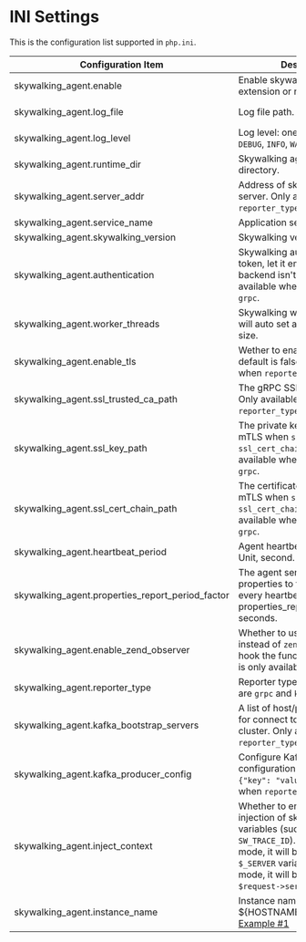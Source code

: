 # INI Settings

This is the configuration list supported in `php.ini`.

| Configuration Item                               | Description                                                                                                                                                                                                                                       | Default Value             |
| ------------------------------------------------ |---------------------------------------------------------------------------------------------------------------------------------------------------------------------------------------------------------------------------------------------------| ------------------------- |
| skywalking_agent.enable                          | Enable skywalking_agent extension or not.                                                                                                                                                                                                         | Off                       |
| skywalking_agent.log_file                        | Log file path.                                                                                                                                                                                                                                    | /tmp/skywalking-agent.log |
| skywalking_agent.log_level                       | Log level: one of `OFF`, `TRACE`, `DEBUG`, `INFO`, `WARN`, `ERROR`.                                                                                                                                                                               | INFO                      |
| skywalking_agent.runtime_dir                     | Skywalking agent runtime directory.                                                                                                                                                                                                               | /tmp/skywalking-agent     |
| skywalking_agent.server_addr                     | Address of skywalking oap server. Only available when `reporter_type` is `grpc`.                                                                                                                                                                  | 127.0.0.1:11800           |
| skywalking_agent.service_name                    | Application service name.                                                                                                                                                                                                                         | hello-skywalking          |
| skywalking_agent.skywalking_version              | Skywalking version, 8 or 9.                                                                                                                                                                                                                       | 8                         |
| skywalking_agent.authentication                  | Skywalking authentication token, let it empty if the backend isn't enabled. Only available when `reporter_type` is `grpc`.                                                                                                                        |                           |
| skywalking_agent.worker_threads                  | Skywalking worker threads, 0 will auto set as the cpu core size.                                                                                                                                                                                  | 0                         |
| skywalking_agent.enable_tls                      | Wether to enable tls for gPRC, default is false. Only available when `reporter_type` is `grpc`.                                                                                                                                                   | Off                       |
| skywalking_agent.ssl_trusted_ca_path             | The gRPC SSL trusted ca file. Only available when `reporter_type` is `grpc`.                                                                                                                                                                      |                           |
| skywalking_agent.ssl_key_path                    | The private key file. Enable mTLS when `ssl_key_path` and `ssl_cert_chain_path` exist. Only available when `reporter_type` is `grpc`.                                                                                                             |                           |
| skywalking_agent.ssl_cert_chain_path             | The certificate file. Enable mTLS when `ssl_key_path` and `ssl_cert_chain_path` exist. Only available when `reporter_type` is `grpc`.                                                                                                             |                           |
| skywalking_agent.heartbeat_period                | Agent heartbeat report period. Unit, second.                                                                                                                                                                                                      | 30                        |
| skywalking_agent.properties_report_period_factor | The agent sends the instance properties to the backend every heartbeat_period * properties_report_period_factor seconds.                                                                                                                          | 10                        |
| skywalking_agent.enable_zend_observer            | Whether to use `zend observer` instead of `zend_execute_ex` to hook the functions, this feature is only available for PHP8+.                                                                                                                      | Off                       |
| skywalking_agent.reporter_type                   | Reporter type, optional values are `grpc` and `kafka`.                                                                                                                                                                                            | grpc                      |
| skywalking_agent.kafka_bootstrap_servers         | A list of host/port pairs to use for connect to the Kafka cluster. Only available when `reporter_type` is `kafka`.                                                                                                                                |                           |
| skywalking_agent.kafka_producer_config           | Configure Kafka Producer configuration in JSON format `{"key": "value}`. Only available when `reporter_type` is `kafka`.                                                                                                                          | {}                        |
| skywalking_agent.inject_context                  | Whether to enable automatic injection of skywalking context variables (such as `SW_TRACE_ID`). For `php-fpm` mode, it will be injected into the `$_SERVER` variable. For `swoole` mode, it will be injected into the `$request->server` variable. | Off                    |
| skywalking_agent.instance_name                   | Instance name. You can set ${HOSTNAME}, refer to [Example #1]( https://www.php.net/manual/en/install.fpm.configuration.php)                                                                                                                           |                     |

